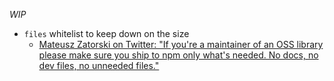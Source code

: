 _WIP_

- `files` whitelist to keep down on the size
  - [Mateusz Zatorski on Twitter: "If you're a maintainer of an OSS library please make sure you ship to npm only what's needed. No docs, no dev files, no unneeded files."](https://twitter.com/matzatorski/status/832926885277532160)